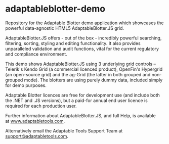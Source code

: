 # adaptableblotter-demo
Repository for the Adaptable Blotter demo application which showcases the powerful data-agnostic HTML5 AdaptableBlotter.JS grid.

AdaptableBlotter.JS offers - out of the box - incredibly powerful searching, filtering, sorting, styling and editing functionality. It also provides unparalleled validation and audit functions, vital for the current regulatory and compliance environment.

This demo shows AdaptableBlotter.JS using 3 underlying grid controls –Telerik's Kendo Grid (a commercial licenced product), OpenFin's Hypergrid (an open-source grid) and the ag-Grid (the latter in both grouped and non-grouped mode).  The blotters are using purely dummy data, included simply for demo purposes.

Adaptable Blotter licences are free for development use (and include both the .NET and .JS versions), but a paid-for annual end user licence is required for each production user. 

Further information about AdaptableBlotter.JS, and full Help, is available at www.adaptabletools.com. 

Alternatively email the Adaptable Tools Support Team at support@adaptabletools.com.
